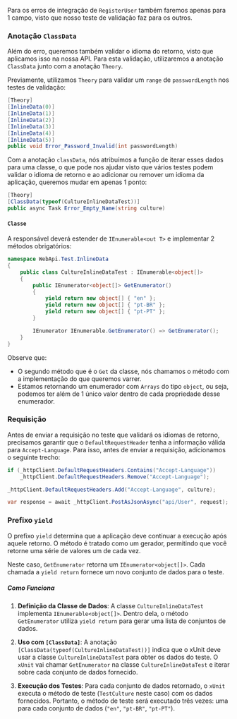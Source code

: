 
Para os erros de integração de `RegisterUser` também faremos apenas para 1 campo, visto que nosso teste de validação faz para os outros.

### Anotação `ClassData`

Além do erro, queremos também validar o idioma do retorno, visto que aplicamos isso na nossa API. Para esta validação, utilizaremos a anotação `ClassData` junto com a anotação `Theory`.

Previamente, utilizamos `Theory` para validar um `range` de `passwordLength` nos testes de validação:
```csharp
[Theory]
[InlineData(0)]
[InlineData(1)]
[InlineData(2)]
[InlineData(3)]
[InlineData(4)]
[InlineData(5)]
public void Error_Password_Invalid(int passwordLength)
```

Com a anotação `classData`, nós atribuímos a função de iterar esses dados para uma classe, o que pode nos ajudar visto que vários testes podem validar o idioma de retorno e ao adicionar ou remover um idioma da aplicação, queremos mudar em apenas 1 ponto:
```csharp
[Theory]
[ClassData(typeof(CultureInlineDataTest))]
public async Task Error_Empty_Name(string culture)
```

#### `Classe`

A responsável deverá estender de `IEnumerable<out T>` e implementar 2 métodos obrigatórios:

```csharp
namespace WebApi.Test.InlineData
{
    public class CultureInlineDataTest : IEnumerable<object[]>
    {
        public IEnumerator<object[]> GetEnumerator()
        {
            yield return new object[] { "en" };
            yield return new object[] { "pt-BR" };
            yield return new object[] { "pt-PT" };
        }

        IEnumerator IEnumerable.GetEnumerator() => GetEnumerator();
    }
}
```
Observe que:
- O segundo método que é o `Get` da classe, nós chamamos o método com a implementação do que queremos varrer.
- Estamos retornando um enumerador com `Arrays` do tipo `object`, ou seja, podemos ter além de 1 único valor dentro de cada propriedade desse enumerador.


### Requisição
Antes de enviar a requisição no teste que validará os idiomas de retorno, precisamos garantir que o `DefaultRequestHeader` tenha a informação válida para `Accept-Language`. Para isso, antes de enviar a requisição, adicionamos o seguinte trecho:

```csharp
if (_httpClient.DefaultRequestHeaders.Contains("Accept-Language"))
    _httpClient.DefaultRequestHeaders.Remove("Accept-Language");

_httpClient.DefaultRequestHeaders.Add("Accept-Language", culture);

var response = await _httpClient.PostAsJsonAsync("api/User", request);
```


### Prefixo `yield`
O prefixo `yield` determina que a aplicação deve continuar a execução após aquele retorno. 
O método é tratado como um gerador, permitindo que você retorne uma série de valores um de cada vez.

Neste caso, `GetEnumerator` retorna um `IEnumerator<object[]>`. Cada chamada a `yield return` fornece um novo conjunto de dados para o teste.

##### Como Funciona

1. **Definição da Classe de Dados**: A classe `CultureInlineDataTest` implementa `IEnumerable<object[]>`. Dentro dela, o método `GetEnumerator` utiliza `yield return` para gerar uma lista de conjuntos de dados.
    
2. **Uso com `[ClassData]`**: A anotação `[ClassData(typeof(CultureInlineDataTest))]` indica que o xUnit deve usar a classe `CultureInlineDataTest` para obter os dados do teste. O `xUnit` vai chamar `GetEnumerator` na classe `CultureInlineDataTest` e iterar sobre cada conjunto de dados fornecido.
    
3. **Execução dos Testes**: Para cada conjunto de dados retornado, o `xUnit`  executa o método de teste (`TestCulture` neste caso) com os dados fornecidos. Portanto, o método de teste será executado três vezes: uma para cada conjunto de dados (`"en"`, `"pt-BR"`, `"pt-PT"`).

